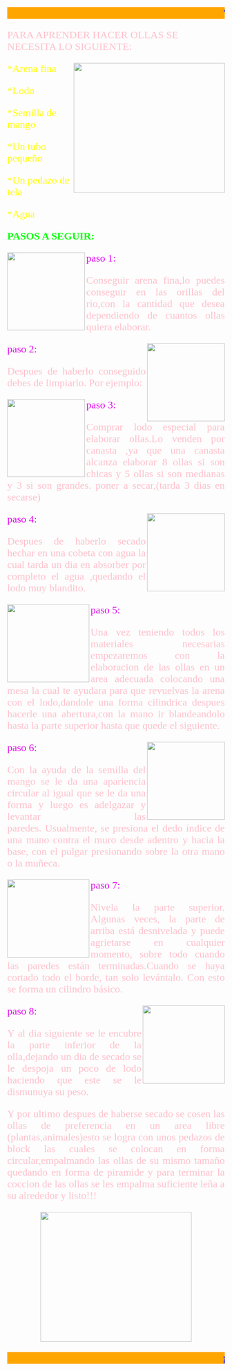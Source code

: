 <html>
<head>
<title> artesania</title>
</head>
<body bg background="E:\img artesania\a500.jpg" width="560" height="420"  >
<font face="comic sans Ms" size="5">  
<font color=" blue"><marquee direction="left" style="background:orange"><b>"SE UN ARTESANO DESDE CASA"</b>     
</marquee></font>
<font face="comic sans Ms" color="pink" size="5">
<p> PARA APRENDER HACER OLLAS SE NECESITA LO SIGUIENTE:
<font face="comic sans Ms" color="yellow" size="5">
<P>
<img src="E:\img artesania/220.jpg" align="right" width="350" height="300">
*Arena fina
<p>
*Lodo
<p>
*Semilla de mango
<p> 
*Un tubo pequeño
<p>
*Un pedazo de tela 
<p>
*Agua
<p>
</font>
<font face="comic sans Ms" color="lime" size="5">
<p>
<b>PASOS A SEGUIR:
</b>
</font>
<p>
<font face="comic sans Ms" color="emerald green" size="5">
<p> paso 1:</font>
<img src="E:\img artesania/1.jpg" align="left" width="180" height="180">
<p align="justify">Conseguir arena fina,lo puedes conseguir en las orillas del rio,con la cantidad que desea dependiendo de cuantos ollas quiera elaborar.
<p>  
<font face="comic sans Ms" color="emerald green" size="5">
<p> paso 2:
</font>
<img src="E:\img artesania/3.jpg"  align="right" width="180" height="180">
<p align="justify">Despues de haberlo conseguido debes de limpiarlo.
Por ejemplo:
<font face="comic sans Ms" color="emerald green" size="5">
<p>paso 3:
</font>
<img src="E:\img artesania/2.jpg" align="left" width="180" height="180">
<p align="justify">Comprar lodo especial para elaborar ollas.Lo venden por canasta ,ya que una canasta alcanza elaborar 8 ollas si son chicas y 5 ollas si son medianas y 3 si son grandes.
poner a secar,(tarda 3 dias en secarse) 
<font face="comic sans Ms" color="emerald green" size="5">
<p> paso 4:
</font>
<img src="E:\img artesania/11.jpg" align="right" width="180" height="180">
<p align="justify">Despues de haberlo secado hechar en una cobeta con agua la cual tarda un dia en absorber por completo el agua ,quedando el lodo muy blandito.
<font face="comic sans Ms" color="emerald green" size="5">
<p>paso 5:
</font>
<img src="E:\img artesania/12.jpg" align="left" width="190" height="180">
<p align="justify">Una vez teniendo todos los materiales necesarias empezaremos con la elaboracion de las ollas en un area adecuada colocando una mesa la cual te ayudara para que revuelvas la arena con el lodo,dandole una forma cilindrica despues hacerle una abertura,con la mano ir blandeandolo hasta la parte superior hasta que quede el siguiente.
<font face="comic sans Ms" color="emerald green" size="5">
<p>paso 6:
</font>
<img src="E:\img artesania/10.JPG" align="right" width="180" height="180">
<p align="justify">Con la ayuda de la semilla del mango se le da una apariencia circular al igual que se le da una forma y luego es adelgazar y levantar las paredes. Usualmente, se presiona el dedo índice de una mano contra el muro desde adentro y hacia la base, con el pulgar presionando sobre la otra mano o la muñeca.
<font face="comic sans Ms" color="emerald green" size="5">
<p>paso 7:
</font>
<img src="E:\img artesania/4.JPG" align="left" width="190" height="180">
<p align="justify">Nivela la parte superior. Algunas veces, la parte de arriba está desnivelada y puede agrietarse en cualquier momento, sobre todo cuando las paredes están terminadas.Cuando se haya cortado todo el borde, tan solo levántalo. Con esto se forma un cilindro básico. 
<font face="comic sans Ms" color="emerald green" size="5">
<p>paso 8:
</font>
<img src="E:\img artesania/13.jpg" align="right" width="190" height="180">
<p align="justify">Y al dia siguiente se le encubre la parte inferior de la olla,dejando un dia de secado se le despoja un poco de lodo haciendo que este se le dismunuya su peso.
<p align="justify"> Y por ultimo despues de haberse secado se cosen las ollas de preferencia en un area libre (plantas,animales)esto se logra con unos pedazos de block las cuales se colocan en forma circular,empalmando las ollas de su mismo tamaño quedando en forma de piramide y para terminar la coccion de las ollas se les empalma suficiente leña a su alrededor y listo!!! 
<p>
<p align="center">
<img src="E:\img artesania/18.jpg" width="350" height="300">
<p>
<font face="comic sans Ms" size="5">  
<font color=" blue"><marquee direction="left" style="background:orange"><b>¡ ELABORADO POR EL ALUMNO: DANIEL MTZ HDEZ ! ! !</b>     
</marquee></font>



</p>
</html>
